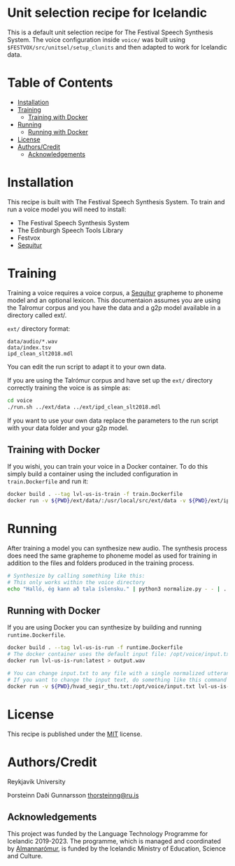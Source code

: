 # Unit selection recipe for Icelandic 

This is a default unit selection recipe for The Festival Speech Synthesis System.
The voice configuration inside `voice/` was built using `$FESTVOX/src/unitsel/setup_clunits` and then adapted to work for Icelandic data.


# Table of Contents

- [Installation](#installation)
- [Training](#training)
  * [Training with Docker](#training-with-docker)
- [Running](#running)
  * [Running with Docker](#running-with-docker)
- [License](#license)
- [Authors/Credit](#authors-credit)
  * [Acknowledgements](#acknowledgements)


# Installation

This recipe is built with The Festival Speech Synthesis System.
To train and run a voice model you will need to install:

* The Festival Speech Synthesis System
* The Edinburgh Speech Tools Library
* Festvox
* [Sequitur](https://github.com/sequitur-g2p/sequitur-g2p)


# Training

Training a voice requires a voice corpus, a [Sequitur](https://github.com/sequitur-g2p/sequitur-g2p) grapheme to phoneme model and an optional lexicon.
This documentaion assumes you are using the Talromur corpus and you have the data and a g2p model available in a directory called ext/.

`ext/` directory format:
```
data/audio/*.wav
data/index.tsv
ipd_clean_slt2018.mdl
```

You can edit the run script to adapt it to your own data.

If you are using the Talrómur corpus and have set up the `ext/` directory correctly training the voice is as simple as:


```Bash
cd voice
./run.sh ../ext/data ../ext/ipd_clean_slt2018.mdl
```  

If you want to use your own data replace the parameters to the run script with your data folder and your g2p model.


## Training with Docker

If you wishi, you can train your voice in a Docker container.
To do this simply build a container using the included configuration in `train.Dockerfile` and run it:

```Bash
docker build . --tag lvl-us-is-train -f train.Dockerfile
docker run -v ${PWD}/ext/data/:/usr/local/src/ext/data -v ${PWD}/ext/ipd_clean_slt2018.mdl:/usr/local/src/ext/ipd_clean_slt2018.mdl -v ${PWD}/voice/:/usr/local/src/voice lvl-us-is-train:latest
```


# Running

After training a model you can synthesize new audio.
The synthesis process does need the same grapheme to phoneme model as used for training in addition to the files and folders produced in the training process.


```Bash
# Synthesize by calling something like this:
# This only works within the voice directory
echo "Halló, ég kann að tala íslensku." | python3 normalize.py - - | ../festival/bin/text2wave -eval festvox/lvl_is_v0_clunits.scm -eval '(voice_lvl_is_v0_clunits)' > demo.wav
```  

## Running with Docker

If you are using Docker you can synthesize by building and running `runtime.Dockerfile`.

```Bash
docker build . --tag lvl-us-is-run -f runtime.Dockerfile
# The docker container uses the default input file: /opt/voice/input.txt
docker run lvl-us-is-run:latest > output.wav

# You can change input.txt to any file with a single normalized utterance
# If you want to change the input text, do something like this command
docker run -v ${PWD}/hvad_segir_thu.txt:/opt/voice/input.txt lvl-us-is-run:latest > hvad.wav
```


# License

This recipe is published under the [MIT](LICENSE) license.


# Authors/Credit
Reykjavik University

Þorsteinn Daði Gunnarsson <thorsteinng@ru.is>


## Acknowledgements

This project was funded by the Language Technology Programme for Icelandic 2019-2023. The programme, which is managed and coordinated by [Almannarómur](https://almannaromur.is/), is funded by the Icelandic Ministry of Education, Science and Culture.

